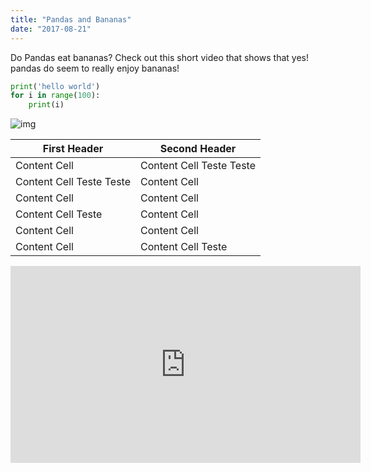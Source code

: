 ```yaml
---
title: "Pandas and Bananas"
date: "2017-08-21"
---
```


Do Pandas eat bananas? Check out this short video that shows that yes! pandas do
seem to really enjoy bananas!

```python
print('hello world')
for i in range(100):
	print(i)
```

![img](http://www.alchemywebsite.com/images/MY13.jpg)

First Header  | Second Header
------------- | -------------
Content Cell  | Content Cell Teste Teste
Content Cell Teste Teste  | Content Cell
Content Cell  | Content Cell
Content Cell Teste  | Content Cell
Content Cell  | Content Cell 
Content Cell  | Content Cell Teste  

<iframe width="560" height="315" src="https://www.youtube.com/embed/4SZl1r2O_bY" frameborder="0" allowfullscreen></iframe>